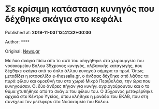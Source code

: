
# Σε κρίσιμη κατάσταση κυνηγός που δέχθηκε σκάγια στο κεφάλι

Published at: **2019-11-03T13:41:32+00:00**

Author: ****

Original: [News.gr](https://www.news.gr/ellada/article/2017601/se-krisimi-katastasi-kinigos-pou-dechthike-skagia-sto-kefali.html)

Με δύο σκάγια πίσω από το αυτί του οδηγήθηκε στο χειρουργείο του νοσοκομείου Βόλου 35χρονος κυνηγός, αλβανικής καταγωγής, που δέχθηκε σκάγια από το όπλο άλλου κυνηγού σήμερα το πρωί.
Όπως μεταδίδει η ιστοσελίδα e-thessalia.gr, ο άνδρας δέχθηκε από λάθος τα πυρά φίλου και ομοεθνή του στο χωριό Μικρό Περιβολάκι, την ώρα που κυνηγούσαν. Οι δύο άνδρες πήγαν για κυνήγι αγριογούρουνου και ο το θύμα χτυπήθηκε από τα σκάγια του φίλου του.
Ο 35χρονος μεταφέρθηκε αρχικά στο Κέντρο Υγείας, όπου κλήθηκε η μονάδα του ΕΚΑΒ, που στη συνέχεια τον μετέφερε στο Νοσοκομείο του Βόλου.
